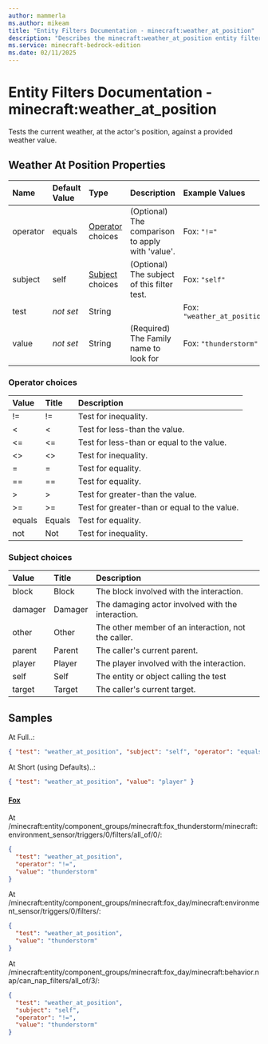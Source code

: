 ```yaml
---
author: mammerla
ms.author: mikeam
title: "Entity Filters Documentation - minecraft:weather_at_position"
description: "Describes the minecraft:weather_at_position entity filter element"
ms.service: minecraft-bedrock-edition
ms.date: 02/11/2025 
---
```


# Entity Filters Documentation - minecraft:weather_at_position

Tests the current weather, at the actor's position, against a provided weather value.


## Weather At Position Properties

|Name       |Default Value |Type |Description |Example Values |
|:----------|:-------------|:----|:-----------|:------------- |
| operator | equals | [Operator](#operator-choices) choices | (Optional) The comparison to apply with 'value'. | Fox: `"!="` | 
| subject | self | [Subject](#subject-choices) choices | (Optional) The subject of this filter test. | Fox: `"self"` | 
| test | *not set* | String |  | Fox: `"weather_at_position"` | 
| value | *not set* | String | (Required) The Family name to look for | Fox: `"thunderstorm"` | 

### Operator choices

|Value       |Title |Description |
|:-----------|:-----|:-----------|
| != | != | Test for inequality.|
| < | < | Test for less-than the value.|
| <= | <= | Test for less-than or equal to the value.|
| <> | <> | Test for inequality.|
| = | = | Test for equality.|
| == | == | Test for equality.|
| > | > | Test for greater-than the value.|
| >= | >= | Test for greater-than or equal to the value.|
| equals | Equals | Test for equality.|
| not | Not | Test for inequality.|

### Subject choices

|Value       |Title |Description |
|:-----------|:-----|:-----------|
| block | Block | The block involved with the interaction.|
| damager | Damager | The damaging actor involved with the interaction.|
| other | Other | The other member of an interaction, not the caller.|
| parent | Parent | The caller's current parent.|
| player | Player | The player involved with the interaction.|
| self | Self | The entity or object calling the test|
| target | Target | The caller's current target.|

## Samples

At Full..: 

```json
{ "test": "weather_at_position", "subject": "self", "operator": "equals", "value": "player" }
```

At Short (using Defaults)..: 

```json
{ "test": "weather_at_position", "value": "player" }
```

#### [Fox](https://github.com/Mojang/bedrock-samples/tree/preview/behavior_pack/entities/fox.json)

At /minecraft:entity/component_groups/minecraft:fox_thunderstorm/minecraft:environment_sensor/triggers/0/filters/all_of/0/: 

```json
{
  "test": "weather_at_position",
  "operator": "!=",
  "value": "thunderstorm"
}
```

At /minecraft:entity/component_groups/minecraft:fox_day/minecraft:environment_sensor/triggers/0/filters/: 

```json
{
  "test": "weather_at_position",
  "value": "thunderstorm"
}
```

At /minecraft:entity/component_groups/minecraft:fox_day/minecraft:behavior.nap/can_nap_filters/all_of/3/: 

```json
{
  "test": "weather_at_position",
  "subject": "self",
  "operator": "!=",
  "value": "thunderstorm"
}
```
